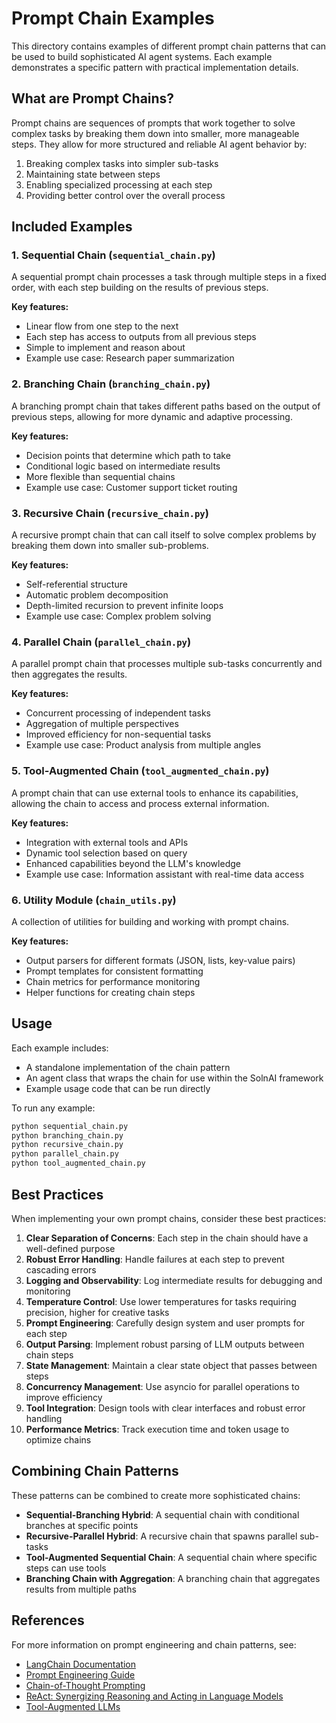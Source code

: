 # Prompt Chain Examples

This directory contains examples of different prompt chain patterns that can be used to build sophisticated AI agent systems. Each example demonstrates a specific pattern with practical implementation details.

## What are Prompt Chains?

Prompt chains are sequences of prompts that work together to solve complex tasks by breaking them down into smaller, more manageable steps. They allow for more structured and reliable AI agent behavior by:

1. Breaking complex tasks into simpler sub-tasks
2. Maintaining state between steps
3. Enabling specialized processing at each step
4. Providing better control over the overall process

## Included Examples

### 1. Sequential Chain (`sequential_chain.py`)

A sequential prompt chain processes a task through multiple steps in a fixed order, with each step building on the results of previous steps.

**Key features:**
- Linear flow from one step to the next
- Each step has access to outputs from all previous steps
- Simple to implement and reason about
- Example use case: Research paper summarization

### 2. Branching Chain (`branching_chain.py`)

A branching prompt chain that takes different paths based on the output of previous steps, allowing for more dynamic and adaptive processing.

**Key features:**
- Decision points that determine which path to take
- Conditional logic based on intermediate results
- More flexible than sequential chains
- Example use case: Customer support ticket routing

### 3. Recursive Chain (`recursive_chain.py`)

A recursive prompt chain that can call itself to solve complex problems by breaking them down into smaller sub-problems.

**Key features:**
- Self-referential structure
- Automatic problem decomposition
- Depth-limited recursion to prevent infinite loops
- Example use case: Complex problem solving

### 4. Parallel Chain (`parallel_chain.py`)

A parallel prompt chain that processes multiple sub-tasks concurrently and then aggregates the results.

**Key features:**
- Concurrent processing of independent tasks
- Aggregation of multiple perspectives
- Improved efficiency for non-sequential tasks
- Example use case: Product analysis from multiple angles

### 5. Tool-Augmented Chain (`tool_augmented_chain.py`)

A prompt chain that can use external tools to enhance its capabilities, allowing the chain to access and process external information.

**Key features:**
- Integration with external tools and APIs
- Dynamic tool selection based on query
- Enhanced capabilities beyond the LLM's knowledge
- Example use case: Information assistant with real-time data access

### 6. Utility Module (`chain_utils.py`)

A collection of utilities for building and working with prompt chains.

**Key features:**
- Output parsers for different formats (JSON, lists, key-value pairs)
- Prompt templates for consistent formatting
- Chain metrics for performance monitoring
- Helper functions for creating chain steps

## Usage

Each example includes:
- A standalone implementation of the chain pattern
- An agent class that wraps the chain for use within the SolnAI framework
- Example usage code that can be run directly

To run any example:

```bash
python sequential_chain.py
python branching_chain.py
python recursive_chain.py
python parallel_chain.py
python tool_augmented_chain.py
```

## Best Practices

When implementing your own prompt chains, consider these best practices:

1. **Clear Separation of Concerns**: Each step in the chain should have a well-defined purpose
2. **Robust Error Handling**: Handle failures at each step to prevent cascading errors
3. **Logging and Observability**: Log intermediate results for debugging and monitoring
4. **Temperature Control**: Use lower temperatures for tasks requiring precision, higher for creative tasks
5. **Prompt Engineering**: Carefully design system and user prompts for each step
6. **Output Parsing**: Implement robust parsing of LLM outputs between chain steps
7. **State Management**: Maintain a clear state object that passes between steps
8. **Concurrency Management**: Use asyncio for parallel operations to improve efficiency
9. **Tool Integration**: Design tools with clear interfaces and robust error handling
10. **Performance Metrics**: Track execution time and token usage to optimize chains

## Combining Chain Patterns

These patterns can be combined to create more sophisticated chains:

- **Sequential-Branching Hybrid**: A sequential chain with conditional branches at specific points
- **Recursive-Parallel Hybrid**: A recursive chain that spawns parallel sub-tasks
- **Tool-Augmented Sequential Chain**: A sequential chain where specific steps can use tools
- **Branching Chain with Aggregation**: A branching chain that aggregates results from multiple paths

## References

For more information on prompt engineering and chain patterns, see:
- [LangChain Documentation](https://python.langchain.com/docs/modules/chains/)
- [Prompt Engineering Guide](https://www.promptingguide.ai/)
- [Chain-of-Thought Prompting](https://arxiv.org/abs/2201.11903)
- [ReAct: Synergizing Reasoning and Acting in Language Models](https://arxiv.org/abs/2210.03629)
- [Tool-Augmented LLMs](https://www.anthropic.com/research/tool-use)
